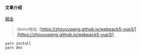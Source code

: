 #### 文章介绍

[掘金](https://juejin.cn/post/6989973871663251487)

> demo地址: [https://zhouyupeng.github.io/webpack5-vue3/](https://zhouyupeng.github.io/webpack5-vue3/)
```
yarn install 
yarn dev
```
